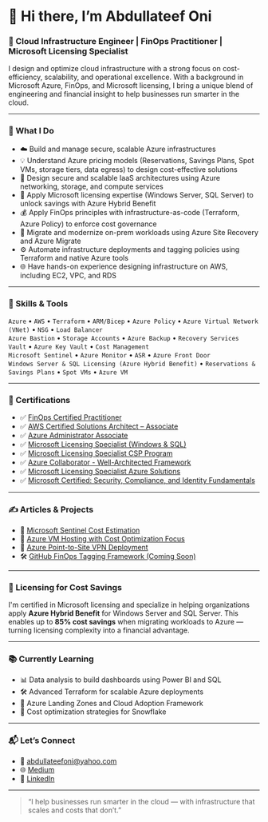 # 👋 Hi there, I’m Abdullateef Oni

### 🚀 Cloud Infrastructure Engineer | FinOps Practitioner | Microsoft Licensing Specialist

I design and optimize cloud infrastructure with a strong focus on cost-efficiency, scalability, and operational excellence. With a background in Microsoft Azure, FinOps, and Microsoft licensing, I bring a unique blend of engineering and financial insight to help businesses run smarter in the cloud.

---

### 🧠 What I Do

- ☁️ Build and manage secure, scalable Azure infrastructures  
- 💡 Understand Azure pricing models (Reservations, Savings Plans, Spot VMs, storage tiers, data egress) to design cost-effective solutions  
- 🧱 Design secure and scalable IaaS architectures using Azure networking, storage, and compute services  
- 🧾 Apply Microsoft licensing expertise (Windows Server, SQL Server) to unlock savings with Azure Hybrid Benefit  
- 💰 Apply FinOps principles with infrastructure-as-code (Terraform, Azure Policy) to enforce cost governance  
- 🔁 Migrate and modernize on-prem workloads using Azure Site Recovery and Azure Migrate  
- ⚙️ Automate infrastructure deployments and tagging policies using Terraform and native Azure tools  
- 🌐 Have hands-on experience designing infrastructure on AWS, including EC2, VPC, and RDS 

---

### 📌 Skills & Tools

`Azure` • `AWS` • `Terraform` • `ARM/Bicep` • `Azure Policy` • `Azure Virtual Network (VNet)` • `NSG` • `Load Balancer`  
`Azure Bastion` • `Storage Accounts` • `Azure Backup` • `Recovery Services Vault` • `Azure Key Vault` • `Cost Management`  
`Microsoft Sentinel` • `Azure Monitor` • `ASR` • `Azure Front Door`  
`Windows Server & SQL Licensing (Azure Hybrid Benefit)` • `Reservations & Savings Plans` • `Spot VMs` • `Azure VM`

---


### 📜 Certifications

- ✅ [FinOps Certified Practitioner](http://verify.skilljar.com/c/eo87d8w5itwh)  
- ✅ [AWS Certified Solutions Architect – Associate](https://www.credly.com/badges/b39bd6dd-0f10-4750-bff4-f2c72a955de4/)
- ✅ [Azure Administrator Associate](https://learn.microsoft.com/en-us/users/oniabdullateef-8289/credentials/bccc06a5b6f4c428)
- ✅ [Microsoft Licensing Specialist (Windows & SQL)](https://drive.google.com/file/d/1dxzFVYyEV5I5NnVGJcF6wiU8ecniueEg/view?usp=sharing)
- ✅ [Microsoft Licensing Specialist CSP Program](https://drive.google.com/file/d/1uh4Ddx0R7vxccxBHB6XdkC_rjnZVHdpZ/view?usp=sharing)
- ✅ [Azure Collaborator - Well-Architected Framework](https://www.credly.com/badges/c1105201-1ecd-4b27-8c55-d10478a3b99c)
- ✅ [Microsoft Licensing Specialist Azure Solutions](https://drive.google.com/file/d/1-Mlqyo5_rFsbR9FTo62ff0jiGwgR-HGH/view?usp=sharing)
- ✅ [Microsoft Certified: Security, Compliance, and Identity Fundamentals](https://www.credly.com/badges/34fe9833-8960-4155-9cd6-232923b0d427)

---


### ✍️ Articles & Projects

- 🧮 [Microsoft Sentinel Cost Estimation](https://medium.com/@abdullateefoni/estimating-microsoft-sentinel-costs-understanding-key-components-02ac92f3cf1c)
- 🧮 [Azure VM Hosting with Cost Optimization Focus](https://github.com/El-magnificoxxii/Azure-Refresher/tree/main/azure-webserver-windows)
- 🧮 [Azure Point-to-Site VPN Deployment](https://github.com/El-magnificoxxii/Azure-Refresher/tree/main/Point-to-Site-Connection)
- 🛠️ [GitHub FinOps Tagging Framework (Coming Soon)](#)

---

### 🧾 Licensing for Cost Savings

I'm certified in Microsoft licensing and specialize in helping organizations apply **Azure Hybrid Benefit** for Windows Server and SQL Server. This enables up to **85% cost savings** when migrating workloads to Azure — turning licensing complexity into a financial advantage.

---

### 📚 Currently Learning

- 📊 Data analysis to build dashboards using Power BI and SQL  
- 🛠️ Advanced Terraform for scalable Azure deployments  
- 🧩 Azure Landing Zones and Cloud Adoption Framework  
- 🔐 Cost optimization strategies for Snowflake  

---

### 📬 Let’s Connect

- 📧 [abdullateefoni@yahoo.com](mailto:abdullateefoni@yahoo.com)  
- 🌐 [Medium](https://medium.com/@abdullateefoni)  
- 💼 [LinkedIn](https://www.linkedin.com/in/abdullateef-oni-8b5a01110/)

---

> “I help businesses run smarter in the cloud — with infrastructure that scales and costs that don’t.”







<!--
**El-magnificoxxii/El-magnificoxxii** is a ✨ _special_ ✨ repository because its `README.md` (this file) appears on your GitHub profile.

Here are some ideas to get you started:

- 🔭 I’m currently working on ...
- 🌱 I’m currently learning ...
- 👯 I’m looking to collaborate on ...
- 🤔 I’m looking for help with ...
- 💬 Ask me about ...
- 📫 How to reach me: ...
- 😄 Pronouns: ...
- ⚡ Fun fact: ...
-->
